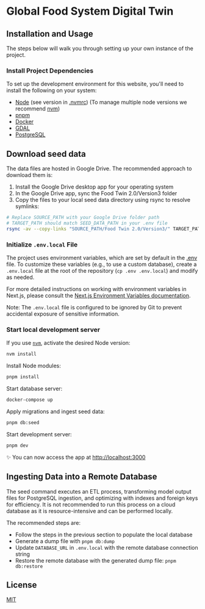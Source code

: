 # Global Food System Digital Twin

## Installation and Usage

The steps below will walk you through setting up your own instance of the project.

### Install Project Dependencies

To set up the development environment for this website, you'll need to install the following on your system:

- [Node](http://nodejs.org/) (see version in [.nvmrc](./.nvmrc)) (To manage multiple node versions we recommend [nvm](https://github.com/creationix/nvm))
- [pnpm](https://pnpm.io/installation)
- [Docker](https://www.docker.com/)
- [GDAL](https://gdal.org/)
- [PostgreSQL](https://www.postgresql.org/)

## Download seed data

The data files are hosted in Google Drive. The recommended approach to download them is:

1. Install the Google Drive desktop app for your operating system
2. In the Google Drive app, sync the Food Twin 2.0/Version3 folder
3. Copy the files to your local seed data directory using rsync to resolve symlinks:

```bash
# Replace SOURCE_PATH with your Google Drive folder path
# TARGET_PATH should match SEED_DATA_PATH in your .env file
rsync -av --copy-links "SOURCE_PATH/Food Twin 2.0/Version3/" TARGET_PATH/
```

### Initialize `.env.local` File

The project uses environment variables, which are set by default in the [.env](.env) file. To customize these variables (e.g., to use a custom database), create a `.env.local` file at the root of the repository (`cp .env .env.local`) and modify as needed.

For more detailed instructions on working with environment variables in Next.js, please consult the [Next.js Environment Variables documentation](https://nextjs.org/docs/basic-features/environment-variables).

Note: The `.env.local` file is configured to be ignored by Git to prevent accidental exposure of sensitive information.

### Start local development server

If you use [`nvm`](https://github.com/creationix/nvm), activate the desired Node version:

```sh
nvm install
```

Install Node modules:

```sh
pnpm install
```

Start database server:

```sh
docker-compose up
```

Apply migrations and ingest seed data:

```sh
pnpm db:seed
```

Start development server:

```sh
pnpm dev
```

✨ You can now access the app at [http://localhost:3000](http://localhost:3000)

## Ingesting Data into a Remote Database

The seed command executes an ETL process, transforming model output files for PostgreSQL ingestion, and optimizing with indexes and foreign keys for efficiency. It is not recommended to run this process on a cloud database as it is resource-intensive and can be performed locally.

The recommended steps are:

- Follow the steps in the previous section to populate the local database
- Generate a dump file with `pnpm db:dump`
- Update `DATABASE_URL` in `.env.local` with the remote database connection string
- Restore the remote database with the generated dump file: `pnpm db:restore`

## License

[MIT](LICENSE)
